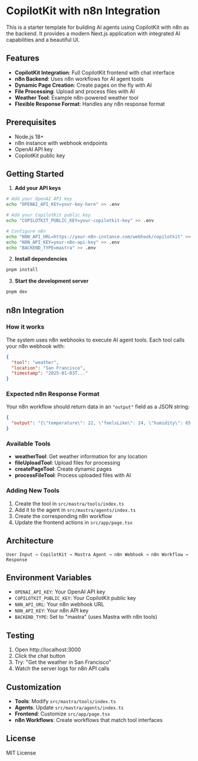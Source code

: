 # CopilotKit with n8n Integration

This is a starter template for building AI agents using CopilotKit with n8n as the backend. It provides a modern Next.js application with integrated AI capabilities and a beautiful UI.

## Features

- **CopilotKit Integration**: Full CopilotKit frontend with chat interface
- **n8n Backend**: Uses n8n workflows for AI agent tools
- **Dynamic Page Creation**: Create pages on the fly with AI
- **File Processing**: Upload and process files with AI
- **Weather Tool**: Example n8n-powered weather tool
- **Flexible Response Format**: Handles any n8n response format

## Prerequisites

- Node.js 18+
- n8n instance with webhook endpoints
- OpenAI API key
- CopilotKit public key

## Getting Started

1. **Add your API keys**

```bash
# Add your OpenAI API key
echo "OPENAI_API_KEY=your-key-here" >> .env

# Add your CopilotKit public key
echo "COPILOTKIT_PUBLIC_KEY=your-copilotkit-key" >> .env

# Configure n8n
echo "N8N_API_URL=https://your-n8n-instance.com/webhook/copilotkit" >> .env
echo "N8N_API_KEY=your-n8n-api-key" >> .env
echo "BACKEND_TYPE=mastra" >> .env
```

2. **Install dependencies**

```bash
pnpm install
```

3. **Start the development server**

```bash
pnpm dev
```

## n8n Integration

### How it works

The system uses n8n webhooks to execute AI agent tools. Each tool calls your n8n webhook with:

```json
{
  "tool": "weather",
  "location": "San Francisco",
  "timestamp": "2025-01-03T..."
}
```

### Expected n8n Response Format

Your n8n workflow should return data in an `"output"` field as a JSON string:

```json
{
  "output": "{\"temperature\": 22, \"feelsLike\": 24, \"humidity\": 65, \"windSpeed\": 10, \"windGust\": 15, \"conditions\": \"Partly cloudy\", \"location\": \"San Francisco\"}"
}
```

### Available Tools

- **weatherTool**: Get weather information for any location
- **fileUploadTool**: Upload files for processing
- **createPageTool**: Create dynamic pages
- **processFileTool**: Process uploaded files with AI

### Adding New Tools

1. Create the tool in `src/mastra/tools/index.ts`
2. Add it to the agent in `src/mastra/agents/index.ts`
3. Create the corresponding n8n workflow
4. Update the frontend actions in `src/app/page.tsx`

## Architecture

```
User Input → CopilotKit → Mastra Agent → n8n Webhook → n8n Workflow → Response
```

## Environment Variables

- `OPENAI_API_KEY`: Your OpenAI API key
- `COPILOTKIT_PUBLIC_KEY`: Your CopilotKit public key
- `N8N_API_URL`: Your n8n webhook URL
- `N8N_API_KEY`: Your n8n API key
- `BACKEND_TYPE`: Set to "mastra" (uses Mastra with n8n tools)

## Testing

1. Open http://localhost:3000
2. Click the chat button
3. Try: "Get the weather in San Francisco"
4. Watch the server logs for n8n API calls

## Customization

- **Tools**: Modify `src/mastra/tools/index.ts`
- **Agents**: Update `src/mastra/agents/index.ts`
- **Frontend**: Customize `src/app/page.tsx`
- **n8n Workflows**: Create workflows that match tool interfaces

## License

MIT License